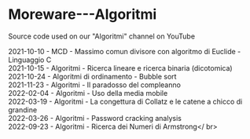 # Moreware---Algoritmi
Source code used on our "Algoritmi" channel on YouTube

2021-10-10 - MCD - Massimo comun divisore con algoritmo di Euclide - Linguaggio C<br />
2021-10-15 - Algoritmi - Ricerca lineare e ricerca binaria (dicotomica)<br />
2021-10-24 - Algoritmi di ordinamento - Bubble sort<br />
2021-11-23 - Algoritmi - Il paradosso del compleanno <br />
2022-02-04 - Algoritmi - Uso della media mobile <br />
2022-03-19 - Algoritmi - La congettura di Collatz e le catene a chicco di grandine </br>
2022-03-26 - Algoritmi - Password cracking analysis</br>
2022-09-23 - Algoritmi - Ricerca dei Numeri di Armstrong</ br>
